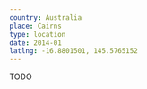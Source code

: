 ```yaml
---
country: Australia
place: Cairns
type: location
date: 2014-01
latlng: -16.8801501, 145.5765152
---
```


TODO
